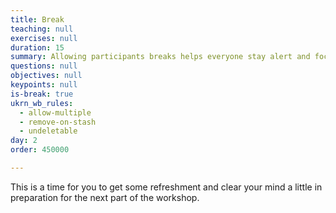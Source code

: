 ```yaml
---
title: Break
teaching: null
exercises: null
duration: 15
summary: Allowing participants breaks helps everyone stay alert and focused.
questions: null
objectives: null
keypoints: null
is-break: true
ukrn_wb_rules:
  - allow-multiple
  - remove-on-stash
  - undeletable
day: 2
order: 450000

---
```

This is a time for you to get some refreshment and clear your mind a little in preparation for the next part of the workshop.

